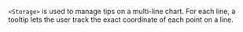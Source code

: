 `<Storage>` is used to manage tips on a multi-line chart. For each line, a tooltip lets the user track the exact coordinate of each point on a line.
